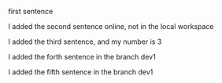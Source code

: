 first sentence

I added the second sentence online, not in the local workspace

I added the third sentence, and my number is 3

I added the forth sentence in the branch dev1

I added the fifth sentence in the branch dev1